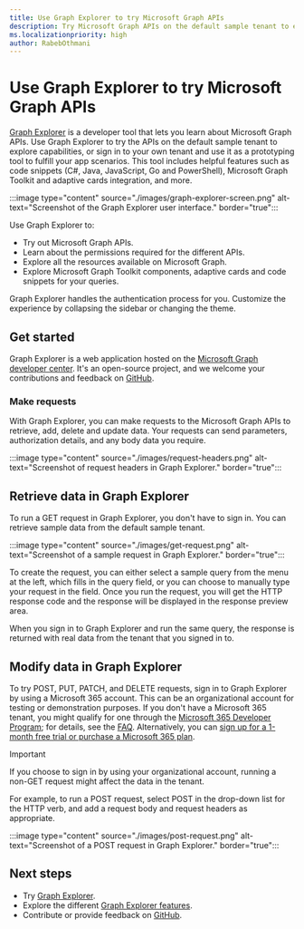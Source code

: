 ```yaml
---
title: Use Graph Explorer to try Microsoft Graph APIs
description: Try Microsoft Graph APIs on the default sample tenant to explore capabilities, or sign in to your tenant and use it as a prototyping tool to fulfill your app scenarios.
ms.localizationpriority: high
author: RabebOthmani
---
```


# Use Graph Explorer to try Microsoft Graph APIs

[Graph Explorer](https://developer.microsoft.com/graph/graph-explorer/) is a developer tool that lets you learn about Microsoft Graph APIs. Use Graph Explorer to try the APIs on the default sample tenant to explore capabilities, or sign in to your own tenant and use it as a prototyping tool to fulfill your app scenarios. This tool includes helpful features such as code snippets (C#, Java, JavaScript, Go and PowerShell), Microsoft Graph Toolkit and adaptive cards integration, and more.

:::image type="content" source="./images/graph-explorer-screen.png" alt-text="Screenshot of the Graph Explorer user interface." border="true":::

Use Graph Explorer to:

- Try out Microsoft Graph APIs.
- Learn about the permissions required for the different APIs.
- Explore all the resources available on Microsoft Graph.
- Explore Microsoft Graph Toolkit components, adaptive cards and code snippets for your queries.

Graph Explorer handles the authentication process for you. Customize the experience by collapsing the sidebar or changing the theme.

## Get started

Graph Explorer is a web application hosted on the [Microsoft Graph developer center](https://developer.microsoft.com/graph). It's an open-source project, and we welcome your contributions and feedback on [GitHub](https://github.com/microsoftgraph/microsoft-graph-explorer-v4).

### Make requests

With Graph Explorer, you can make requests to the Microsoft Graph APIs to retrieve, add, delete and update data. Your requests can send parameters, authorization details, and any body data you require.

:::image type="content" source="./images/request-headers.png" alt-text="Screenshot of request headers in Graph Explorer." border="true":::

## Retrieve data in Graph Explorer

To run a GET request in Graph Explorer, you don't have to sign in. You can retrieve sample data from the default sample tenant.

:::image type="content" source="./images/get-request.png" alt-text="Screenshot of a sample request in Graph Explorer." border="true":::

To create the request, you can either select a sample query from the menu at the left, which fills in the query field, or you can choose to manually type your request in the field.
Once you run the request, you will get the HTTP response code and the response will be displayed in the response preview area.

When you sign in to Graph Explorer and run the same query, the response is returned with real data from the tenant that you signed in to.

## Modify data in Graph Explorer

To try POST, PUT, PATCH, and DELETE requests, sign in to Graph Explorer by using a Microsoft 365 account. This can be an organizational account for testing or demonstration purposes. If you don't have a Microsoft 365 tenant, you might qualify for one through the [Microsoft 365 Developer Program](https://developer.microsoft.com/microsoft-365/dev-program); for details, see the [FAQ](/office/developer-program/microsoft-365-developer-program-faq#who-qualifies-for-a-microsoft-365-e5-developer-subscription-). Alternatively, you can [sign up for a 1-month free trial or purchase a Microsoft 365 plan](https://www.microsoft.com/en-us/microsoft-365/try).

> [!IMPORTANT]
> If you choose to sign in by using your organizational account, running a non-GET request might affect the data in the tenant.

For example, to run a POST request, select POST in the drop-down list for the HTTP verb, and add a request body and request headers as appropriate.

:::image type="content" source="./images/post-request.png" alt-text="Screenshot of a POST request in Graph Explorer." border="true":::

## Next steps

- Try [Graph Explorer](https://developer.microsoft.com/graph/graph-explorer/).
- Explore the different [Graph Explorer features](./graph-explorer-features.md).
- Contribute or provide feedback on [GitHub](https://github.com/microsoftgraph/microsoft-graph-explorer-v4/issues/new/choose).
